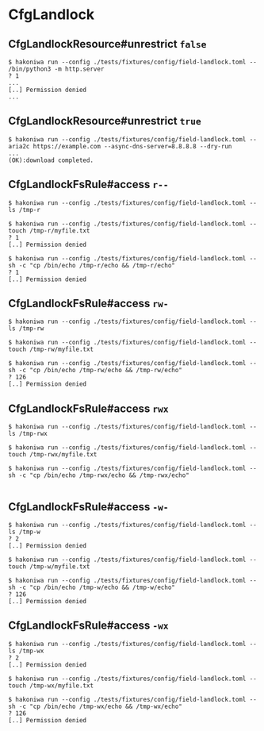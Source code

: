 # CfgLandlock

## CfgLandlockResource#unrestrict `false`

```console
$ hakoniwa run --config ./tests/fixtures/config/field-landlock.toml -- /bin/python3 -m http.server
? 1
...
[..] Permission denied
...

```

## CfgLandlockResource#unrestrict `true`

```console
$ hakoniwa run --config ./tests/fixtures/config/field-landlock.toml -- aria2c https://example.com --async-dns-server=8.8.8.8 --dry-run
...
(OK):download completed.

```

## CfgLandlockFsRule#access `r--`

```console
$ hakoniwa run --config ./tests/fixtures/config/field-landlock.toml -- ls /tmp-r

```

```console
$ hakoniwa run --config ./tests/fixtures/config/field-landlock.toml -- touch /tmp-r/myfile.txt
? 1
[..] Permission denied

```

```console
$ hakoniwa run --config ./tests/fixtures/config/field-landlock.toml -- sh -c "cp /bin/echo /tmp-r/echo && /tmp-r/echo"
? 1
[..] Permission denied

```

## CfgLandlockFsRule#access `rw-`

```console
$ hakoniwa run --config ./tests/fixtures/config/field-landlock.toml -- ls /tmp-rw

```

```console
$ hakoniwa run --config ./tests/fixtures/config/field-landlock.toml -- touch /tmp-rw/myfile.txt

```

```console
$ hakoniwa run --config ./tests/fixtures/config/field-landlock.toml -- sh -c "cp /bin/echo /tmp-rw/echo && /tmp-rw/echo"
? 126
[..] Permission denied

```

## CfgLandlockFsRule#access `rwx`

```console
$ hakoniwa run --config ./tests/fixtures/config/field-landlock.toml -- ls /tmp-rwx

```

```console
$ hakoniwa run --config ./tests/fixtures/config/field-landlock.toml -- touch /tmp-rwx/myfile.txt

```

```console
$ hakoniwa run --config ./tests/fixtures/config/field-landlock.toml -- sh -c "cp /bin/echo /tmp-rwx/echo && /tmp-rwx/echo"


```

## CfgLandlockFsRule#access `-w-`

```console
$ hakoniwa run --config ./tests/fixtures/config/field-landlock.toml -- ls /tmp-w
? 2
[..] Permission denied

```

```console
$ hakoniwa run --config ./tests/fixtures/config/field-landlock.toml -- touch /tmp-w/myfile.txt

```

```console
$ hakoniwa run --config ./tests/fixtures/config/field-landlock.toml -- sh -c "cp /bin/echo /tmp-w/echo && /tmp-w/echo"
? 126
[..] Permission denied

```

## CfgLandlockFsRule#access `-wx`

```console
$ hakoniwa run --config ./tests/fixtures/config/field-landlock.toml -- ls /tmp-wx
? 2
[..] Permission denied

```

```console
$ hakoniwa run --config ./tests/fixtures/config/field-landlock.toml -- touch /tmp-wx/myfile.txt

```

```console
$ hakoniwa run --config ./tests/fixtures/config/field-landlock.toml -- sh -c "cp /bin/echo /tmp-wx/echo && /tmp-wx/echo"
? 126
[..] Permission denied

```
